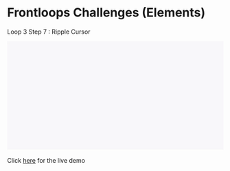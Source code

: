 # Frontloops Challenges (Elements)

Loop 3 Step 7 : Ripple Cursor

![preview image](./design/preview.gif "Click below for live demo")

Click [here](https://zathio.github.io/frontloops-challenges/elements-challenges/loop3-step7/) for the live demo